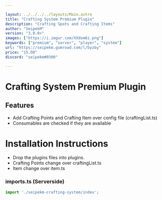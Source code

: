 ```yaml
---

layout: ../../../../layouts/Main.astro
title: "Crafting System Premium Plugin"
description: "Crafting Spots and Crafting Items"
author: "SeipekM"
version: "3.0.0+"
images: ["https://i.imgur.com/XXdxm6i.png"]
keywords: ["premium", "server", "player", "system"]
url: "https://seipekm.gumroad.com/l/byzby"
price: "15.00"
discord: "seipekm#0300"

---
```


# Crafting System Premium Plugin

## Features
- Add Crafting Points and Crafting Item over config file (craftingList.ts)
- Consumables are checked if they are available

# Installation Instructions

- Drop the plugins files into plugins.
- Crafting Points change over craftingList.ts
- Item change over item.ts

### imports.ts (Serverside)
```ts
import './seipekm-crafting-system/index';
```